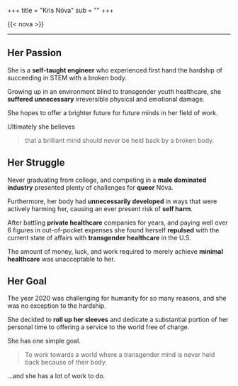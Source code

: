 +++
title = "Kris Nóva"
sub = ""
+++

{{< nova >}}

---

## Her Passion

She is a **self-taught engineer** who experienced first hand the hardship of succeeding in STEM with a broken body.

Growing up in an environment blind to transgender youth healthcare, she **suffered unnecessary** irreversible physical and emotional damage.

She hopes to offer a brighter future for future minds in her field of work.

Ultimately she believes 

 > that a brilliant mind should never be held back by a broken body.

## Her Struggle 

Never graduating from college, and competing in a **male dominated industry** presented plenty of challenges for **queer** Nóva.

Furthermore, her body had **unnecessarily developed** in ways that were actively harming her, causing an ever present risk of **self harm**.

After battling **private healthcare** companies for years, and paying well over 6 figures in out-of-pocket expenses she found herself **repulsed** with the current state of affairs with **transgender healthcare** in the U.S.

The amount of money, luck, and work required to merely achieve **minimal healthcare** was unacceptable to her.

## Her Goal

The year 2020 was challenging for humanity for so many reasons, and she was no exception to the hardship.

She decided to **roll up her sleeves** and dedicate a substantial portion of her personal time to offering a service to the world free of charge.

She has one simple goal.

 > To work towards a world where a transgender mind is never held back because of their body.
 
...and she has a lot of work to do. 
 